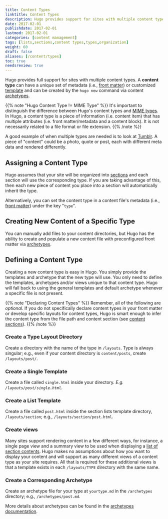```yaml
---
title: Content Types
linktitle: Content Types
description: Hugo provides support for sites with multiple content types and assumes your site will be organized into sections, where each section will use the corresponding type.
date: 2017-02-01
publishdate: 2017-02-01
lastmod: 2017-02-01
categories: [content management]
tags: [lists,sections,content types,types,organization]
weight: 60
draft: false
aliases: [/content/types]
toc: true
needsreview: true
---
```


Hugo provides full support for sites with multiple content types. A **content type** can have a unique set of metadata (i.e., [front matter][]) or customized [template][] and can be created by the `hugo new` command via content [archetypes][].

{{% note "Hugo Content Type != MIME Type" %}}
It's important to distinguish the difference between Hugo's content types and [MIME types](https://en.wikipedia.org/wiki/Media_type). In Hugo, a content type is a piece of information (i.e. content item) that has multiple attributes (i.e. front matter/metadata and a content block). It is not necessarily related to a file format or file extension.
{{% /note %}}

A good example of when multiple types are needed is to look at [Tumblr][]. A piece of "content" could be a photo, quote or post, each with different meta data and rendered differently.

## Assigning a Content Type

Hugo assumes that your site will be organized into [sections][] and each section will use the corresponding type. If you are taking advantage of this, then each new piece of content you place into a section will automatically inherit the type.

Alternatively, you can set the content type in a content file's metadata (i.e., [front matter][]) under the key "`type`".

## Creating New Content of a Specific Type

You can manually add files to your content directories, but Hugo has the ability to create and populate a new content file with preconfigured front matter via [archetypes][].

## Defining a Content Type

Creating a new content type is easy in Hugo. You simply provide the templates and archetype that the new type will use. You only need to define the templates, archetypes and/or views unique to that content type. Hugo will fall back to using the general templates and default archetype whenever a specific file is not present.

{{% note "Declaring Content Types" %}}
Remember, all of the following are *optional*. If you do not specifically declare content types in your front matter or develop specific layouts for content types, Hugo is smart enough to infer the content type from the file path and content section (see [content sections](/content-management/sections/)).
{{% /note %}}

### Create a Type Layout Directory

Create a directory with the name of the type in `/layouts`. Type is always singular; e.g., even if your content directory is `content/posts`, create `/layouts/post/`.

### Create a Single Template

Create a file called `single.html` inside your directory. *E.g. `/layouts/post/single.html`*.

### Create a List Template

Create a file called `post.html` inside the section lists template directory, `/layouts/section`; e.g., `/layouts/section/post.html`.

### Create views

Many sites support rendering content in a few different ways, for instance, a single page view and a summary view to be used when displaying a [list of section contents][]. Hugo makes no assumptions about how you want to display your content and will support as many different views of a content type as your site requires. All that is required for these additional views is that a template exists in each `/layouts/TYPE` directory with the same name.

### Create a Corresponding Archetype

Create an archetype file for your type at `yourtype.md` in the `/archetypes` directory; e.g., `/archetypes/post.md`.

More details about archetypes can be found in the [archetypes documentation][].

[archetypes]: /content-management/archetypes/
[archetypes documentation]: /content-management/archetypes/
[sections]: /content-management/sections/
[front matter]: /content-management/front-matter/
[list of section contents]: /templates/section-templates/
[template]: /templates/
[Tumblr]: https://www.tumblr.com/